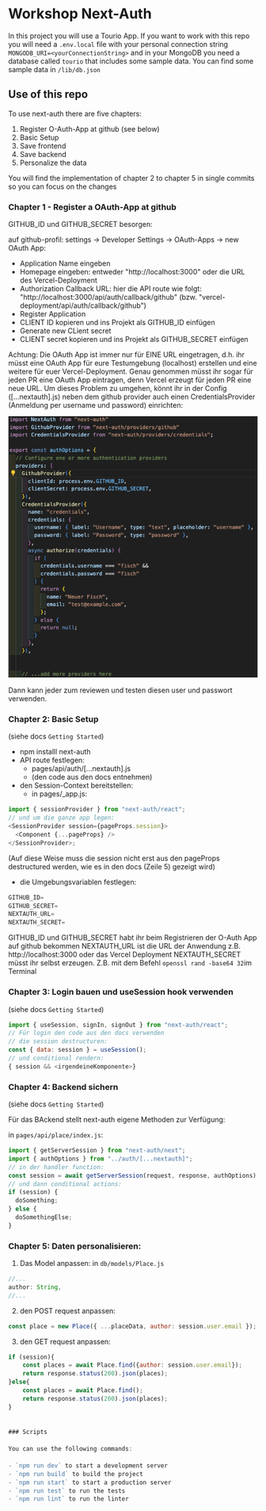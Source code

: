 # Workshop Next-Auth

In this project you will use a Tourio App. If you want to work with this repo you will need a `.env.local` file with your personal connection string `MONGODB_URI=<yourConnectionString>` and in your MongoDB you need a database called `tourio` that includes some sample data. You can find some sample data in `/lib/db.json`

## Use of this repo

To use next-auth there are five chapters:

1. Register O-Auth-App at github (see below)
2. Basic Setup
3. Save frontend
4. Save backend
5. Personalize the data

You will find the implementation of chapter 2 to chapter 5 in single commits so you can focus on the changes

### Chapter 1 - Register a OAuth-App at github

GITHUB_ID und GITHUB_SECRET besorgen:

auf github-profil: settings -> Developer Settings -> OAuth-Apps -> new OAuth App:

- Application Name eingeben
- Homepage eingeben: entweder "http://localhost:3000" oder die URL des Vercel-Deployment
- Authorization Callback URL: hier die API route wie folgt:
  "http://localhost:3000/api/auth/callback/github" (bzw. "vercel-deployment/api/auth/callback/github")
- Register Application
- CLIENT ID kopieren und ins Projekt als GITHUB_ID einfügen
- Generate new CLient secret
- CLIENT secret kopieren und ins Projekt als GITHUB_SECRET einfügen

Achtung:
Die OAuth App ist immer nur für EINE URL eingetragen, d.h. ihr müsst eine OAuth App für eure Testumgebung
(localhost) erstellen und eine weitere für euer Vercel-Deployment.
Genau genommen müsst ihr sogar für jeden PR eine OAuth App eintragen, denn Vercel erzeugt für jeden PR
eine neue URL. Um dieses Problem zu umgehen, könnt ihr in der Config ([...nextauth].js) neben dem github provider
auch einen CredentialsProvider (Anmeldung per username und password) einrichten:

![Bild](./public/credential.png)

Dann kann jeder zum reviewen und testen diesen user und passwort verwenden.

### Chapter 2: Basic Setup

(siehe docs `Getting Started`)

- npm installl next-auth
- API route festlegen:
  - pages/api/auth/[...nextauth].js
  - (den code aus den docs entnehmen)
- den Session-Context bereitstellen:
  - in pages/\_app.js:

```js
import { sessionProvider } from "next-auth/react";
// und um die ganze app legen:
<SessionProvider session={pageProps.session}>
  <Component {...pageProps} />
</SessionProvider>;
```

(Auf diese Weise muss die session nicht erst aus den pageProps destructured werden, wie es in den docs (Zeile 5) gezeigt wird)

- die Umgebungsvariablen festlegen:
```js
GITHUB_ID=
GITHUB_SECRET=
NEXTAUTH_URL=
NEXTAUTH_SECRET=
```
GITHUB_ID und GITHUB_SECRET habt ihr beim Registrieren der O-Auth App auf github bekommen
NEXTAUTH_URL ist die URL der Anwendung z.B. http://localhost:3000 oder das Vercel Deployment
NEXTAUTH_SECRET müsst ihr selbst erzeugen. Z.B. mit dem Befehl ``openssl rand -base64 32``im Terminal

### Chapter 3: Login bauen und useSession hook verwenden

(siehe docs `Getting Started`)

```js
import { useSession, signIn, signOut } from "next-auth/react";
// Für login den code aus den docs verwenden
// die session destructuren:
const { data: session } = useSession();
// und conditional rendern:
{ session && <irgendeineKomponente>}
```

### Chapter 4: Backend sichern

(siehe docs `Getting Started`)


Für das BAckend stellt next-auth eigene Methoden zur Verfügung:

in `pages/api/place/index.js`:

```js
import { getServerSession } from "next-auth/next";
import { authOptions } from "../auth/[...nextauth]";
// in der handler function:
const session = await getServerSession(request, response, authOptions);
// und dann conditional actions:
if (session) {
  doSomething;
} else {
  doSomethingElse;
}
```

### Chapter 5: Daten personalisieren:

1. Das Model anpassen:
   in `db/models/Place.js`

```js
//...
author: String,
//...
```

2. den POST request anpassen:

```js
const place = new Place({ ...placeData, author: session.user.email });
```

3. den GET request anpassen:

```js
if (session){
    const places = await Place.find({author: session.user.email});
    return response.status(200).json(places);
}else{
    const places = await Place.find();
    return response.status(200).json(places);
}


### Scripts

You can use the following commands:

- `npm run dev` to start a development server
- `npm run build` to build the project
- `npm run start` to start a production server
- `npm run test` to run the tests
- `npm run lint` to run the linter
```
